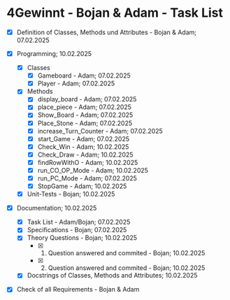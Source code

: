 # 4Gewinnt - Bojan & Adam - Task List

- [x] Definition of Classes, Methods und Attributes - Bojan & Adam; 07.02.2025
- [x] Programming; 10.02.2025
   - [x] Classes
      - [x] Gameboard - Adam; 07.02.2025
      - [x] Player - Adam; 07.02.2025
   - [x] Methods
      - [x] display_board - Adam; 07.02.2025
      - [x] place_piece - Adam; 07.02.2025
      - [x] Show_Board - Adam; 07.02.2025
      - [x] Place_Stone - Adam; 07.02.2025
      - [x] increase_Turn_Counter - Adam; 07.02.2025
      - [x] start_Game - Adam; 07.02.2025
      - [x] Check_Win - Adam; 10.02.2025
      - [x] Check_Draw - Adam; 10.02.2025
      - [x] findRowWithO - Adam; 10.02.2025
      - [x] run_CO_OP_Mode - Adam; 10.02.2025
      - [x] run_PC_Mode - Adam; 07.02.2025
      - [x] StopGame - Adam; 10.02.2025
   - [x] Unit-Tests - Bojan; 10.02.2025
- [x] Documentation; 10.02.2025
    - [x] Task List - Adam/Bojan; 07.02.2025
    - [x] Specifications - Bojan; 07.02.2025
    - [x] Theory Questions - Bojan; 10.02.2025
       - [x] 1. Question answered and commited - Bojan; 10.02.2025
       - [x] 2. Question answered and commited - Bojan; 10.02.2025
    - [x] Docstrings of Classes, Methods and Attributes; 10.02.2025
- [x] Check of all Requirements - Bojan & Adam

